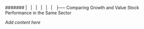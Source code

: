 ####### |   |   |   |   |   |   ├── Comparing Growth and Value Stock Performance in the Same Sector

*Add content here*